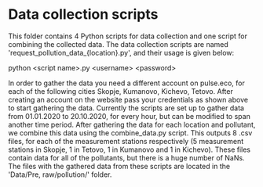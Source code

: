 # Data collection scripts

This folder contains 4 Python scripts for data collection and one script for combining the collected data. The data collection scripts are named 'request_pollution_data_{location}.py', and their usage is given below:

python \<script name>.py \<username> \<password>

In order to gather the data you need a different account on pulse.eco, for each of the following cities Skopje, Kumanovo, Kichevo, Tetovo. After creating an account on the website pass your credentials as shown above to start gathering the data. Currently the scripts are set up to gather data from 01.01.2020 to 20.10.2020, for every hour, but can be modified to span another time period. After gathering the data for each location and pollutant, we combine this data using the combine_data.py script. This outputs 8 .csv files, for each of the measurement stations respectively (5 measurement stations in Skopje, 1 in Tetovo, 1 in Kumanovo and 1 in Kichevo). These files contain data for all of the pollutants, but there is a huge number of NaNs. The files with the gathered data from these scripts are located in the 'Data/Pre, raw/pollution/' folder.
